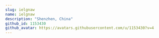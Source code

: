 ```yaml
---
slug: ielgnaw
name: ielgnaw
description: "Shenzhen, China"
github_id: 1153430
github_avatar: https://avatars.githubusercontent.com/u/1153430?v=4
---
```


